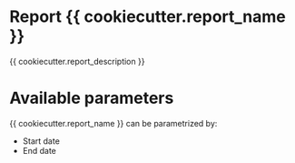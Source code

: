 # Report {{ cookiecutter.report_name }}


{{ cookiecutter.report_description }}


# Available parameters

{{ cookiecutter.report_name }} can be parametrized by:

* Start date
* End date
